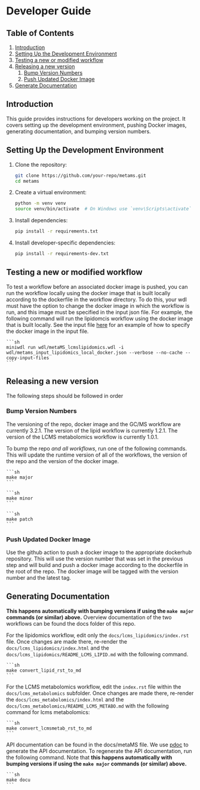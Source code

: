 # Developer Guide

## Table of Contents
1. [Introduction](#introduction)
2. [Setting Up the Development Environment](#setting-up-the-development-environment)
3. [Testing a new or modified workflow](#testing-a-new-or-modified-workflow)
4. [Releasing a new version](#releasing-a-new-version)
    1. [Bump Version Numbers](#bump-version-numbers)
    2. [Push Updated Docker Image](#push-updated-docker-image)
5. [Generate Documentation](#generate-documentation)

## Introduction
This guide provides instructions for developers working on the project. It covers setting up the development environment, pushing Docker images, generating documentation, and bumping version numbers.

## Setting Up the Development Environment
1. Clone the repository:
    ```sh
    git clone https://github.com/your-repo/metams.git
    cd metams
    ```
2. Create a virtual environment:
    ```sh
    python -m venv venv
    source venv/bin/activate  # On Windows use `venv\Scripts\activate`
    ```
3. Install dependencies:
    ```sh
    pip install -r requirements.txt
    ```
4. Install developer-specific dependencies:
    ```sh
    pip install -r requirements-dev.txt
    ```

## Testing a new or modified workflow

To test a workflow before an associated docker image is pushed, you can run the workflow locally using the docker image that is built locally according to the dockerfile in the workflow directory.  To do this, your wdl must have the option to change the docker image in which the workflow is run, and this image must be specified in the input json file.  For example, the following command will run the lipidomcis workflow using the docker image that is built locally.  See the input file [here](wdl/metams_input_lipidomics_local_docker.json) for an example of how to specify the docker image in the input file.

    ```sh
    miniwdl run wdl/metaMS_lcmslipidomics.wdl -i wdl/metams_input_lipidomics_local_docker.json --verbose --no-cache --copy-input-files
    ```

## Releasing a new version

The following steps should be followed in order

### Bump Version Numbers
The versioning of the repo, docker image and the GC/MS workflow are currently 3.2.1.
The version of the lipid workflow is currently 1.2.1.
The version of the LCMS metabolomics workflow is currently 1.0.1.

To bump the repo *and all workflows*, run one of the following commands.  This will update the runtime version of all of the workflows, the version of the repo and the version of the docker image.

    ```sh
    make major
    ```

    ```sh
    make minor
    ```

    ```sh
    make patch
    ```
### Push Updated Docker Image
Use the github action to push a docker image to the appropriate dockerhub repository. This will use the version number that was set in the previous step and will build and push a docker image according to the dockerfile in the root of the repo.  The docker image will be tagged with the version number and the latest tag.

## Generating Documentation

**This happens automatically with bumping versions if using the `make major` commands (or similar) above.**
Overview documentation of the two workflows can be found the docs folder of this repo.

For the lipidomics workflow, edit only the `docs/lcms_lipidomics/index.rst` file.  Once changes are made there, re-render the `docs/lcms_lipidomics/index.html` and the `docs/lcms_lipidomics/README_LCMS_LIPID.md` with the following command.  

    ```sh
    make convert_lipid_rst_to_md
    ```

For the LCMS metabolomics workflow, edit the `index.rst` file within the `docs/lcms_metabolomics` subfolder.  Once changes are made there, re-render the `docs/lcms_metabolomics/index.html` and the `docs/lcms_metabolomics/README_LCMS_METABO.md` with the following command for lcms metabolomics:

    ```sh
    make convert_lcmsmetab_rst_to_md
    ```

API documentation can be found in the docs/metaMS file. We use [pdoc](https://github.com/mitmproxy/pdoc) to generate the API documentation.  To regenerate the API documentation, run the following command.  Note that **this happens automatically with bumping versions if using the `make major` commands (or similar) above.**


    ```sh
    make docu
    ```
